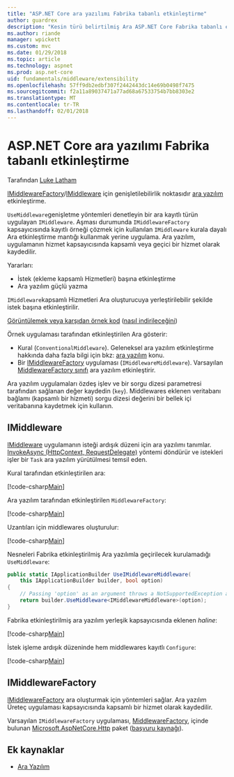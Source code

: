 ```yaml
---
title: "ASP.NET Core ara yazılımı Fabrika tabanlı etkinleştirme"
author: guardrex
description: "Kesin türü belirtilmiş Ara ASP.NET Core Fabrika tabanlı etkinleştirme uygulamasında ile kullanmayı öğrenin."
ms.author: riande
manager: wpickett
ms.custom: mvc
ms.date: 01/29/2018
ms.topic: article
ms.technology: aspnet
ms.prod: asp.net-core
uid: fundamentals/middleware/extensibility
ms.openlocfilehash: 57ff9db2edbf307f2442443dc14e69b0498f7475
ms.sourcegitcommit: f2a11a89037471a77ad68a67533754b7bb8303e2
ms.translationtype: MT
ms.contentlocale: tr-TR
ms.lasthandoff: 02/01/2018
---
```

# <a name="factory-based-middleware-activation-in-aspnet-core"></a>ASP.NET Core ara yazılımı Fabrika tabanlı etkinleştirme

Tarafından [Luke Latham](https://github.com/guardrex)

[IMiddlewareFactory](/dotnet/api/microsoft.aspnetcore.http.imiddlewarefactory)/[IMiddleware](/dotnet/api/microsoft.aspnetcore.http.imiddleware) için genişletilebilirlik noktasıdır [ara yazılım](xref:fundamentals/middleware/index) etkinleştirme.

`UseMiddleware`genişletme yöntemleri denetleyin bir ara kayıtlı türün uygulayan `IMiddleware`. Aşması durumunda `IMiddlewareFactory` kapsayıcısında kayıtlı örneği çözmek için kullanılan `IMiddleware` kurala dayalı Ara etkinleştirme mantığı kullanmak yerine uygulama. Ara yazılım, uygulamanın hizmet kapsayıcısında kapsamlı veya geçici bir hizmet olarak kaydedilir.

Yararları:

* İstek (ekleme kapsamlı Hizmetleri) başına etkinleştirme
* Ara yazılım güçlü yazma

`IMiddleware`kapsamlı Hizmetleri Ara oluşturucuya yerleştirilebilir şekilde istek başına etkinleştirilir.

[Görüntülemek veya karşıdan örnek kod](https://github.com/aspnet/Docs/tree/master/aspnetcore/fundamentals/middleware/extensibility/sample) ([nasıl indirileceğini](xref:tutorials/index#how-to-download-a-sample))

Örnek uygulaması tarafından etkinleştirilen Ara gösterir:

* Kural (`ConventionalMiddleware`). Geleneksel ara yazılım etkinleştirme hakkında daha fazla bilgi için bkz: [ara yazılım](xref:fundamentals/middleware/index) konu.
* Bir [IMiddlewareFactory](/dotnet/api/microsoft.aspnetcore.http.imiddlewarefactory) uygulaması (`IMiddlewareMiddleware`). Varsayılan [MiddlewareFactory sınıfı](/dotnet/api/microsoft.aspnetcore.http.middlewarefactory) ara yazılım etkinleştirir.

Ara yazılım uygulamaları özdeş işlev ve bir sorgu dizesi parametresi tarafından sağlanan değer kaydedin (`key`). Middlewares eklenen veritabanı bağlamı (kapsamlı bir hizmeti) sorgu dizesi değerini bir bellek içi veritabanına kaydetmek için kullanın.

## <a name="imiddleware"></a>IMiddleware

[IMiddleware](/dotnet/api/microsoft.aspnetcore.http.imiddleware) uygulamanın isteği ardışık düzeni için ara yazılımı tanımlar. [InvokeAsync (HttpContext, RequestDelegate)](/dotnet/api/microsoft.aspnetcore.http.imiddleware.invokeasync#Microsoft_AspNetCore_Http_IMiddleware_InvokeAsync_Microsoft_AspNetCore_Http_HttpContext_Microsoft_AspNetCore_Http_RequestDelegate_) yöntemi döndürür ve istekleri işler bir `Task` ara yazılım yürütülmesi temsil eden.

Kural tarafından etkinleştirilen ara:

[!code-csharp[Main](extensibility/sample/Middleware/ConventionalMiddleware.cs?name=snippet1)]

Ara yazılım tarafından etkinleştirilen `MiddlewareFactory`:

[!code-csharp[Main](extensibility/sample/Middleware/IMiddlewareMiddleware.cs?name=snippet1)]

Uzantıları için middlewares oluşturulur:

[!code-csharp[Main](extensibility/sample/Middleware/MiddlewareExtensions.cs?name=snippet1)]

Nesneleri Fabrika etkinleştirilmiş Ara yazılımla geçirilecek kurulamadığı `UseMiddleware`:

```csharp
public static IApplicationBuilder UseIMiddlewareMiddleware(
    this IApplicationBuilder builder, bool option)
{
    // Passing 'option' as an argument throws a NotSupportedException at runtime.
    return builder.UseMiddleware<IMiddlewareMiddleware>(option);
}
```

Fabrika etkinleştirilmiş ara yazılım yerleşik kapsayıcısında eklenen *haline*:

[!code-csharp[Main](extensibility/sample/Startup.cs?name=snippet1&highlight=6)]

İstek işleme ardışık düzeninde hem middlewares kayıtlı `Configure`:

[!code-csharp[Main](extensibility/sample/Startup.cs?name=snippet2&highlight=12-13)]

## <a name="imiddlewarefactory"></a>IMiddlewareFactory

[IMiddlewareFactory](/dotnet/api/microsoft.aspnetcore.http.imiddlewarefactory) ara oluşturmak için yöntemleri sağlar. Ara yazılım Üreteç uygulaması kapsayıcısında kapsamlı bir hizmet olarak kaydedilir.

Varsayılan `IMiddlewareFactory` uygulaması, [MiddlewareFactory](/dotnet/api/microsoft.aspnetcore.http.middlewarefactory), içinde bulunan [Microsoft.AspNetCore.Http](https://www.nuget.org/packages/Microsoft.AspNetCore.Http/) paket ([başvuru kaynağı](https://github.com/aspnet/HttpAbstractions/blob/release/2.0/src/Microsoft.AspNetCore.Http/MiddlewareFactory.cs)).

## <a name="additional-resources"></a>Ek kaynaklar

* [Ara Yazılım](xref:fundamentals/middleware/index)
